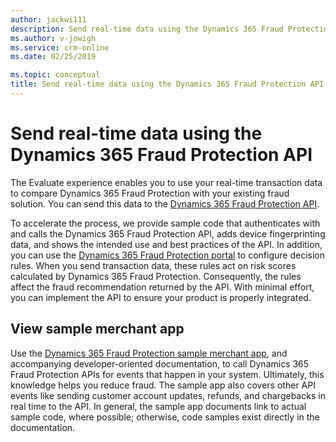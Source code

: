 ```yaml
---
author: jackwi111
description: Send real-time data using the Dynamics 365 Fraud Protection API
ms.author: v-jowigh
ms.service: crm-online
ms.date: 02/25/2019

ms.topic: conceptual
title: Send real-time data using the Dynamics 365 Fraud Protection API
---
```



# Send real-time data using the Dynamics 365 Fraud Protection API

The Evaluate experience enables you to use your real-time transaction data to compare Dynamics 365 Fraud Protection with your existing fraud solution. You can send this data to the [Dynamics 365 Fraud  Protection API](https://go.microsoft.com/fwlink/?linkid=2084942). 

To accelerate the process, we provide sample code that authenticates with and calls the Dynamics 365 Fraud Protection API, adds device fingerprinting data, and shows the intended use and best practices of the API. In addition, you can use the [Dynamics 365 Fraud Protection portal](https://dfp.microsoft.com) to configure decision rules. When you send transaction data, these rules act on risk scores calculated by Dynamics 365 Fraud Protection. Consequently, the rules affect the fraud recommendation returned by the API. With minimal effort, you can implement the API to ensure your product is properly integrated.

## View sample merchant app

Use the [Dynamics 365 Fraud Protection sample merchant app](https://go.microsoft.com/fwlink/?linkid=2085137), and accompanying developer-oriented documentation, to call Dynamics 365 Fraud Protection APIs for events that happen in your system. Ultimately, this knowledge helps you reduce fraud. The sample app also covers other API events like sending customer account updates, refunds, and chargebacks in real time to the API. In general, the sample app documents link to actual sample code, where possible; otherwise, code samples exist directly in the documentation.
